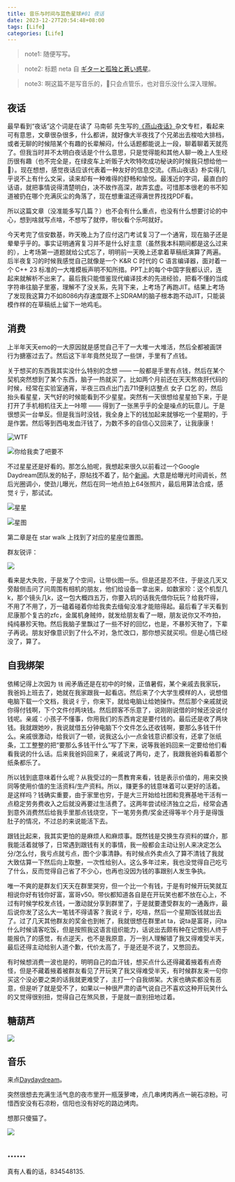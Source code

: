 ```yaml
---
title: 音乐与时间与蓝色星球#01 夜话
date: 2023-12-27T20:54:48+08:00
tags: [Life]
categories: [Life]
---
```


> note1: 随便写写。

> note2: 标题 neta 自 [ギターと孤独と蒼い惑星](https://www.bilibili.com/bangumi/play/ep703036)。

> note3: 啊这篇不是写音乐的，👴只会点管乐，也对音乐没什么深入理解。

## 夜话

最早看到“夜话”这个词是在读了 马南邨 先生写的[《燕山夜话》](https://zh.wikipedia.org/wiki/%E7%87%95%E5%B1%B1%E5%A4%9C%E8%AF%9D)杂文专栏，看起来可有意思，文章很杂很多，什么都讲，就好像大半夜找了个兄弟出去梭哈大排档，或者无聊的时候陪某个有趣的长辈解闷，什么话题都能说上一段，聊着聊着天就亮了。但我当时并不太明白夜话是个什么意思，只是觉得能和其他人聊一晚上人生经历很有趣（也不完全是，在绿皮车上听贩子大吹特吹成功秘诀的时候我只想给他一🔨）。现在想想，感觉夜话应该代表着一种友好的信息交流。《燕山夜话》朴实得几乎说不上有什么文采，读来却有一种难得的舒畅和愉悦。最浅近的字词，最直白的话语，就把事情说得清楚明白，决不故作高深，故弄玄虚。可惜那本很老的书不知道被扔在哪个充满灰尘的角落了，现在想重温还得满世界找找PDF看。

所以这篇文章（没准能多写几篇？）也不会有什么重点，也没有什么想要讨论的中心，想到啥就写点啥，不想写了就停，带伙看个乐呵就好。

今天考完了信安数基，昨天晚上为了应付这门考试复习了一个通宵，现在脑子还是晕晕乎乎的。事实证明通宵复习并不是什么好主意（虽然我本科期间都是这么过来的），上考场第一道题就给公式忘了，明明前一天晚上还拿着草稿纸演算了两遍。后半夜复习的时候我感觉自己就像是一个 K&R C 时代的 C 语言编译器，面对着一个 C++ 23 标准的一大堆模板声明不知所措。PPT上的每个中国字我都认识，连起来就解析不出来了。最后我只能借鉴现代编译技术的先进经验，把看不懂的当成字符串往脑子里塞，理解不了没关系，先背下来，上考场了再跑JIT。结果上考场了发现我这算力不如8086内存速度跟不上SDRAM的脑子根本跑不动JIT，只能装模作样的在草稿纸上留下一地鸡毛。

## 消费

上半年天天emo的一大原因就是感觉自己干了一大堆一大堆活，然后全都被画饼行为搪塞过去了。然后这下半年竟然兑现了一些饼，手里有了点钱。

关于想买的东西我其实没什么特别的念想 —— 一般都是手里有点钱，然后在某个契机突然想到了某个东西，脑子一热就买了。比如两个月前还在天天熬夜肝代码的时候，经常在实验室通宵，半夜三四点出门去711便利店整点 女子 口乞 的，然后抬头看星星，天气好的时候能看到不少星星。突然有一天很想给星星拍下来，于是打开了手机相机往天上一咔嚓 —— 得到了一张黑乎乎的全是噪点的玩意儿。于是很想买一台单反。但是我当时没钱，我全身上下的钱加起来就够吃一个星期的，于是作罢。然后等到西电发血汗钱了，为数不多的自信心又回来了，让我康康！

![WTF](IMG_6579.jpeg)

![你给我卖了吧要不](IMG_6578.jpeg)

不过星星还是好看的。那怎么拍呢，我想起来很久以前看过一个Google Daydream团队发的帖子，原帖找不着了，贴个[新闻](https://www.theverge.com/2017/4/27/15447130/google-post-processing-nighttime-mobile-photography)。大意是给曝光时间调长，然后光圈调小，使劲儿曝光，然后在同一地点拍上64张照片，最后用算法合成，感觉彳亍，那试试。

![星星](stars.jpg)

![星图](stars-loc.jpg)

第二章是在 star walk 上找到了对应的星座位置图。

群友锐评：

![](star-comment.jpg)

看来是大失败，于是发了个空间，让带伙图一乐。但是还是忍不住，于是这几天又旁敲侧击问了问周围有相机的朋友，他们给设备一拿出来，如数家珍：这个机型几k，那个镜头几k，这一包大概四五万，你要入坑的话我先借你玩玩？给我吓得，不用了不用了，万一磕着碰着你给我卖去缅甸没准才能赔得起。最后看了半天看到尼康那个复古的zfc，金属机身贼帅，就发给朋友看了一眼，朋友说你又不咋拍，纯纯暴殄天物。然后我脑子里飘过了一些不好的回忆，也是，不暴殄天物了，下辈子再说。朋友好像意识到了什么不对，急忙改口，那你想买就买呗。但是心情已经没了，算了。

## 自我绑架

依稀记得上次因为 `钱` 闹矛盾还是在初中的时候，正值暑假，某个亲戚去我家玩，我爸妈上班去了，她就在我家跟我一起看店。然后来了个大学生模样的人，说想借电脑下载一个文档，我说彳亍，你来下，就给电脑让给她操作。然后那个亲戚就说你得付钱啊，下个文件付两块钱。然后顾客不乐意了，说刚刚说借的时候还没说付钱呢。亲戚：小孩子不懂事，你用我们的东西肯定是要付钱的。最后还是收了两块钱。我就跟她吵，我说就借五分钟电脑下个文件怎么还收钱啊，要那么多钱干什么。亲戚很激动，给我训了一顿，说我这么小一点金钱意识都没有，还拿了张纸条，工工整整的把“要那么多钱干什么”写了下来，说等我爸妈回来一定要给他们看看我说的什么话。后来我爸妈回来了，亲戚说了两句，走了，我跟我爸妈看着那个纸条都乐了。

所以钱到底意味着什么呢？从我受过的一贯教育来看，钱是表示价值的，用来交换同等使用价值的生活资料/生产资料。所以，赚更多的钱意味着可以更好的活着。是这样吗？钱确实重要，由于家里也穷，于是大三开始给社团和竞赛基地干活有一点稳定劳务费收入之后就没再要过生活费了。这两年尝试经济独立之后，经常会遇到意外消费然后给我手里那点钱烧空，下一笔劳务费/奖金还得等半个月于是得饿肚子的情况，不过总的来说能活下去。

跟钱比起来，我其实更怕的是麻烦人和麻烦事。既然钱是交换生存资料的媒介，那我能活着就够了，日常遇到跟钱有关的事情，我一般都会主动让别人来决定怎么分/怎么付，我亏点就亏点，图个少事清静。有时候点外卖点久了算不清钱了我就大致估算一下然后向上取整，一次性给别人。这么多年过来，我也没觉得自己吃亏了什么，反而觉得自己省了不少心，也再也没因为钱的事跟别人发生争执。

唯一不爽的是群友们天天在群里哭穷，但一个比一个有钱，于是有时候开玩笑就互相说你好有钱你好富，富哥v50。带伙都知道各自是在开玩笑也都不放在心上，不过有时候学校发点钱，一激动就分享到群里了，于是就要遭受群友的一通轰炸，最后说你发了这么大一笔钱不得请客？我说彳亍，吃啥，然后一个星期饭钱就出去了。过了几天其他群友的奖金也到帐了，我就很想在群里at ta，说ta是富哥，问ta什么时候请客吃饭，但是按照我这语言组织能力，话说出去颇有种在记恨别人终于能报仇了的感觉，有点逆天，也不是我原意，万一别人理解错了我又得难受半天，最后还得主动给别人道个歉，代价太高了，于是还是不说了，又憋回去。

有时候想消费一波也是的，明明自己的血汗钱，想买点什么还得藏着掖着有点奇怪，但是不藏着掖着被群友看见了开玩笑了我又得难受半天，有时候群友来一句你买这个没必要之类的话我就更难受了，主打一个自我绑架。大家也确实都没有恶意，但是听了就是受不了，如果以一种很严肃的语气说自己不喜欢这种开玩笑什么的又觉得很别扭，觉得自己在煞风景，于是就一直别扭地过着。

## 糖葫芦

![](haochi.jpg)

## 音乐

来点[Daydaydream](http://163cn.tv/EFOgF2)。

突然很想去充满生活气息的夜市里开一瓶菠萝啤，点几串烤肉再点一碗石凉粉。可惜西安没有石凉粉，信阳也没有好吃的路边烤肉。

想那只傻猫了。

![](gouzi.jpg)

## ……

真有人看的话，834548135.
